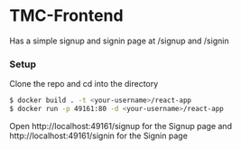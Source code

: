 # TMC-Frontend

Has a simple signup and signin page at /signup and /signin

### Setup

Clone the repo and cd into the directory

```bash
$ docker build . -t <your-username>/react-app
$ docker run -p 49161:80 -d <your-username>/react-app
```

Open http://localhost:49161/signup for the Signup page
and http://localhost:49161/signin for the Signin page






